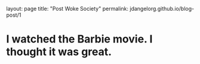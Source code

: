 layout: page
title: "Post Woke Society"
permalink: jdangelorg.github.io/blog-post/1

<html>
  <body>
    <h1>I watched the Barbie movie. I thought it was great. </h1>
  </body>
</html>
